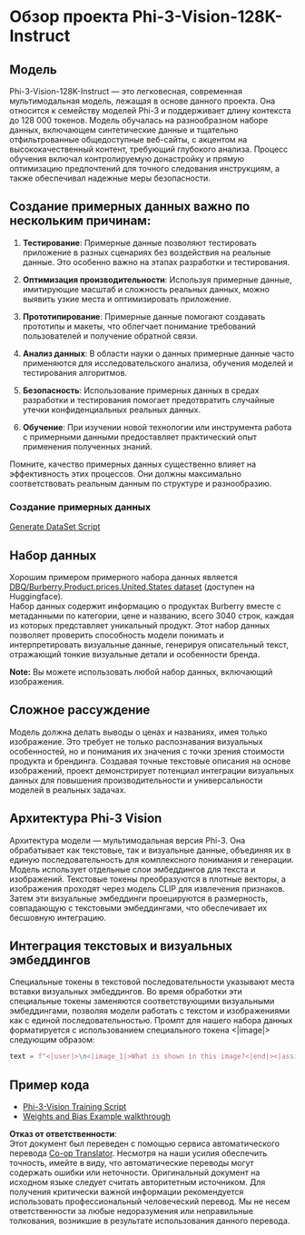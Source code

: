 <!--
CO_OP_TRANSLATOR_METADATA:
{
  "original_hash": "e0a07fd2a30fe2af30b1373df207a5bf",
  "translation_date": "2025-05-07T13:28:47+00:00",
  "source_file": "md/03.FineTuning/FineTuning_Phi-3-visionWandB.md",
  "language_code": "ru"
}
-->
# Обзор проекта Phi-3-Vision-128K-Instruct

## Модель

Phi-3-Vision-128K-Instruct — это легковесная, современная мультимодальная модель, лежащая в основе данного проекта. Она относится к семейству моделей Phi-3 и поддерживает длину контекста до 128 000 токенов. Модель обучалась на разнообразном наборе данных, включающем синтетические данные и тщательно отфильтрованные общедоступные веб-сайты, с акцентом на высококачественный контент, требующий глубокого анализа. Процесс обучения включал контролируемую донастройку и прямую оптимизацию предпочтений для точного следования инструкциям, а также обеспечивал надежные меры безопасности.

## Создание примерных данных важно по нескольким причинам:

1. **Тестирование**: Примерные данные позволяют тестировать приложение в разных сценариях без воздействия на реальные данные. Это особенно важно на этапах разработки и тестирования.

2. **Оптимизация производительности**: Используя примерные данные, имитирующие масштаб и сложность реальных данных, можно выявить узкие места и оптимизировать приложение.

3. **Прототипирование**: Примерные данные помогают создавать прототипы и макеты, что облегчает понимание требований пользователей и получение обратной связи.

4. **Анализ данных**: В области науки о данных примерные данные часто применяются для исследовательского анализа, обучения моделей и тестирования алгоритмов.

5. **Безопасность**: Использование примерных данных в средах разработки и тестирования помогает предотвратить случайные утечки конфиденциальных реальных данных.

6. **Обучение**: При изучении новой технологии или инструмента работа с примерными данными предоставляет практический опыт применения полученных знаний.

Помните, качество примерных данных существенно влияет на эффективность этих процессов. Они должны максимально соответствовать реальным данным по структуре и разнообразию.

### Создание примерных данных
[Generate DataSet Script](./CreatingSampleData.md)

## Набор данных

Хорошим примером примерного набора данных является [DBQ/Burberry.Product.prices.United.States dataset](https://huggingface.co/datasets/DBQ/Burberry.Product.prices.United.States) (доступен на Huggingface).  
Набор данных содержит информацию о продуктах Burberry вместе с метаданными по категории, цене и названию, всего 3040 строк, каждая из которых представляет уникальный продукт. Этот набор данных позволяет проверить способность модели понимать и интерпретировать визуальные данные, генерируя описательный текст, отражающий тонкие визуальные детали и особенности бренда.

**Note:** Вы можете использовать любой набор данных, включающий изображения.

## Сложное рассуждение

Модель должна делать выводы о ценах и названиях, имея только изображение. Это требует не только распознавания визуальных особенностей, но и понимания их значения с точки зрения стоимости продукта и брендинга. Создавая точные текстовые описания на основе изображений, проект демонстрирует потенциал интеграции визуальных данных для повышения производительности и универсальности моделей в реальных задачах.

## Архитектура Phi-3 Vision

Архитектура модели — мультимодальная версия Phi-3. Она обрабатывает как текстовые, так и визуальные данные, объединяя их в единую последовательность для комплексного понимания и генерации. Модель использует отдельные слои эмбеддингов для текста и изображений. Текстовые токены преобразуются в плотные векторы, а изображения проходят через модель CLIP для извлечения признаков. Затем эти визуальные эмбеддинги проецируются в размерность, совпадающую с текстовыми эмбеддингами, что обеспечивает их бесшовную интеграцию.

## Интеграция текстовых и визуальных эмбеддингов

Специальные токены в текстовой последовательности указывают места вставки визуальных эмбеддингов. Во время обработки эти специальные токены заменяются соответствующими визуальными эмбеддингами, позволяя модели работать с текстом и изображениями как с единой последовательностью. Промпт для нашего набора данных форматируется с использованием специального токена <|image|> следующим образом:

```python
text = f"<|user|>\n<|image_1|>What is shown in this image?<|end|><|assistant|>\nProduct: {row['title']}, Category: {row['category3_code']}, Full Price: {row['full_price']}<|end|>"
```

## Пример кода
- [Phi-3-Vision Training Script](../../../../code/03.Finetuning/Phi-3-vision-Trainingscript.py)
- [Weights and Bias Example walkthrough](https://wandb.ai/byyoung3/mlnews3/reports/How-to-fine-tune-Phi-3-vision-on-a-custom-dataset--Vmlldzo4MTEzMTg3)

**Отказ от ответственности**:  
Этот документ был переведен с помощью сервиса автоматического перевода [Co-op Translator](https://github.com/Azure/co-op-translator). Несмотря на наши усилия обеспечить точность, имейте в виду, что автоматические переводы могут содержать ошибки или неточности. Оригинальный документ на исходном языке следует считать авторитетным источником. Для получения критически важной информации рекомендуется использовать профессиональный человеческий перевод. Мы не несем ответственности за любые недоразумения или неправильные толкования, возникшие в результате использования данного перевода.